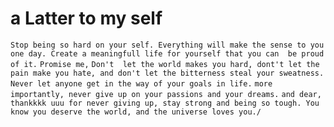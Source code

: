# a Latter to my self

``Stop being so hard on your self. Everything will make the sense to you one day. Create a meaningfull life for yourself that you can  be proud of it.``
``Promise me,``
``Don't  let the world makes you hard, dont't let the pain make you hate, and don't let the bitterness steal your sweatness.``
``Never let anyone get in the way of your goals in life.``
``more importantly, never give up on your passions and your dreams.``
``and dear,``
``thankkkk uuu for never giving up, stay strong and being so tough. You know you deserve the world, and the universe loves you./``
